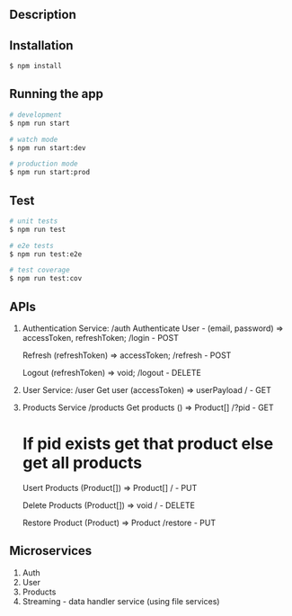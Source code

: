 
## Description

## Installation

```bash
$ npm install
```

## Running the app

```bash
# development
$ npm run start

# watch mode
$ npm run start:dev

# production mode
$ npm run start:prod
```

## Test

```bash
# unit tests
$ npm run test

# e2e tests
$ npm run test:e2e

# test coverage
$ npm run test:cov
```

## APIs
1. Authentication Service: /auth 
   Authenticate User - (email, password) => accessToken, refreshToken;
   /login - POST

   Refresh (refreshToken) => accessToken;
   /refresh - POST

   Logout (refreshToken) => void;
   /logout - DELETE

2. User Service: /user
   Get user (accessToken) => userPayload 
   / - GET

3. Products Service /products
   Get products () => Product[]
   /?pid - GET
   # If pid exists get that product else get all products

   Usert Products (Product[]) => Product[]
   / - PUT

   Delete Products (Product[]) => void
   / - DELETE

   Restore Product (Product) => Product
   /restore - PUT

## Microservices

1. Auth
2. User
3. Products
4. Streaming - data handler service (using file services)